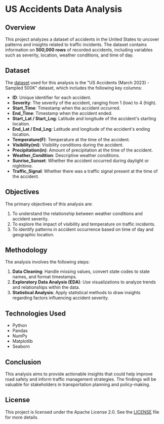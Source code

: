 # US Accidents Data Analysis

## Overview

This project analyzes a dataset of accidents in the United States to uncover patterns and insights related to traffic incidents. The dataset contains information on **500,000 rows** of recorded accidents, including variables such as severity, location, weather conditions, and time of day.

## Dataset

The [dataset](https://www.kaggle.com/datasets/sobhanmoosavi/us-accidents) used for this analysis is the "US Accidents (March 2023) - Sampled 500K" dataset, which includes the following key columns:

- **ID**: Unique identifier for each accident.
- **Severity**: The severity of the accident, ranging from 1 (low) to 4 (high).
- **Start_Time**: Timestamp when the accident occurred.
- **End_Time**: Timestamp when the accident ended.
- **Start_Lat / Start_Lng**: Latitude and longitude of the accident's starting location.
- **End_Lat / End_Lng**: Latitude and longitude of the accident's ending location.
- **Temperature(F)**: Temperature at the time of the accident.
- **Visibility(mi)**: Visibility conditions during the accident.
- **Precipitation(in)**: Amount of precipitation at the time of the accident.
- **Weather_Condition**: Descriptive weather conditions.
- **Sunrise_Sunset**: Whether the accident occurred during daylight or nighttime.
- **Traffic_Signal**: Whether there was a traffic signal present at the time of the accident.

## Objectives

The primary objectives of this analysis are:

1. To understand the relationship between weather conditions and accident severity.
2. To explore the impact of visibility and temperature on traffic incidents.
3. To identify patterns in accident occurrence based on time of day and geographic location.

## Methodology

The analysis involves the following steps:

1. **Data Cleaning**: Handle missing values, convert state codes to state names, and format timestamps.
2. **Exploratory Data Analysis (EDA)**: Use visualizations to analyze trends and relationships within the data.
3. **Statistical Analysis**: Apply statistical methods to draw insights regarding factors influencing accident severity.

## Technologies Used

- Python
- Pandas
- NumPy
- Matplotlib
- Seaborn

## Conclusion

This analysis aims to provide actionable insights that could help improve road safety and inform traffic management strategies. The findings will be valuable for stakeholders in transportation planning and policy-making.

## License

This project is licensed under the Apache License 2.0. See the [LICENSE](LICENSE) file for more details.


